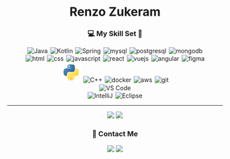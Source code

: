 <div align="center">
<h1>Renzo Zukeram</h1>
<h3>💻 My Skill Set 🧰</h3>
<p style="position: static;"> 
    <img alt="Java" height="45px" width="45px" style="margin: 0 1px 1px 1px" src="https://cdn.jsdelivr.net/gh/devicons/devicon/icons/java/java-original.svg"/>
    <img alt="Kotlin" height="45px" width="45px" style="margin: 0 1px 1px 1px" src="https://upload.wikimedia.org/wikipedia/commons/thumb/0/06/Kotlin_Icon.svg/640px-Kotlin_Icon.svg.png"/>
    <img alt="Spring" height="45px" width="45px" style="margin: 0 1px 1px 1px" src="https://cdn.jsdelivr.net/gh/devicons/devicon/icons/spring/spring-original.svg"/>
    <img alt="mysql" width="45px" height="45px" style="margin: 0 1px 1px 1px" src="https://cdn.jsdelivr.net/gh/devicons/devicon/icons/mysql/mysql-original.svg" />
    <img alt="postgresql" width="45px" height="45px" style="margin: 0 1px 1px 1px" src="https://user-images.githubusercontent.com/25181517/117208740-bfb78400-adf5-11eb-97bb-09072b6bedfc.png" />  
    <img alt="mongodb" width="45px" height="45px" style="margin: 0 1px 1px 1px" src="https://profilinator.rishav.dev/skills-assets/mongodb-original-wordmark.svg" />  
<br>
    <img alt="html" height="45px" width="45px" style="margin: 0 1px 1px 1px" src="https://profilinator.rishav.dev/skills-assets/html5-original-wordmark.svg"/>
    <img alt="css" height="45px" width="45px" style="margin: 0 1px 1px 1px" src="https://profilinator.rishav.dev/skills-assets/css3-original-wordmark.svg"/>
    <img alt="javascript" height="45px" width="45px" style="margin: 0 1px 1px 1px" src="https://profilinator.rishav.dev/skills-assets/javascript-original.svg"/>
    <img alt="react" height="45px" width="45px" style="margin: 0 1px 1px 1px" src="https://profilinator.rishav.dev/skills-assets/react-original-wordmark.svg"/>
    <img alt="vuejs" height="45px" width="45px" style="margin: 0 1px 1px 1px" src="https://profilinator.rishav.dev/skills-assets/vuejs-original-wordmark.svg"/>
    <img alt="angular" height="45px" width="45px" style="margin: 0 1px 1px 1px" src="https://upload.wikimedia.org/wikipedia/commons/c/cf/Angular_full_color_logo.svg"/>
    <img alt="figma" height="45px" width="45px" style="margin: 0 1px 1px 1px" src="https://profilinator.rishav.dev/skills-assets/figma-icon.svg"/>
<br>
    <img alt="python" width="45px" height="45px" style="margin: 0 1px 1px 1px" src="https://raw.githubusercontent.com/devicons/devicon/master/icons/python/python-original.svg" />
    <img alt="C++" width="45px" height="45px" style="margin: 0 1px 1px 1px" src="https://user-images.githubusercontent.com/42747200/46140125-da084900-c26d-11e8-8ea7-c45ae6306309.png"/>
    <img alt="docker" width="50px" height="45px" style="margin: 0 1px 1px 1px" src="https://www.ufrgs.br/gasp/wp-content/uploads/2021/04/docker-logo-7bcbbab5e4c7c9a94f7a32016ae8f827.png"/>
    <img alt="aws" width="45px" height="45px" style="margin: 0 1px 1px 1px" src="https://profilinator.rishav.dev/skills-assets/amazonwebservices-original-wordmark.svg"/>
    <img alt="git" width="45px" height="45px" style="margin: 0 1px 1px 1px" src="https://www.vectorlogo.zone/logos/git-scm/git-scm-icon.svg"/>
<br>
    <img alt="VS Code" style="margin: 1px 1px 0 1px" src="https://img.shields.io/badge/Visual_Studio_Code-0078D4?style=for-the-badge&logo=visual%20studio%20code&logoColor=white"/>
<br>
    <img alt="IntelliJ" style="margin: 1px 1px 0 1px" src="https://img.shields.io/badge/IntelliJ_IDEA-000000.svg?style=for-the-badge&logo=intellij-idea&logoColor=white"/>
    <img alt="Eclipse" style="margin: 1px 1px 0 1px" src="https://img.shields.io/badge/Eclipse-2C2255?style=for-the-badge&logo=eclipse&logoColor=white"/>
</p>
    
 ---
<div>
    <img height="170em" src="https://github-readme-stats.vercel.app/api/top-langs/?username=renzozuk&layout=compact&langs_count=9&theme=chartreuse-dark&title_color=ffffff"/>
    <img height="170em" src="https://github-readme-stats.vercel.app/api?username=renzozuk&show_icons=true&theme=chartreuse-dark&title_color=ffffff&include_all_commits=false&count_private=false"/>
</div>

 <div>
    <h3>📩 Contact Me</h3>
    <a href = "mailto:contact.renzo.zukeram@gmail.com"><img  src="https://img.shields.io/badge/Gmail-D14836?style=for-the-badge&logo=gmail&logoColor=white" target="_blank"></a>
    <a href="https://br.linkedin.com/in/renzo-zukeram-348437231" target="_blank"><img src="https://img.shields.io/badge/-LinkedIn-%230077B5?style=for-the-badge&logo=linkedin&logoColor=white" target="_blank"></a>  
 </div>
</div>
